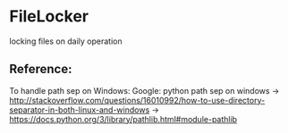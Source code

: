 # FileLocker
locking files on daily operation

## Reference:

To handle path sep on Windows:
Google: python path sep on windows
-> http://stackoverflow.com/questions/16010992/how-to-use-directory-separator-in-both-linux-and-windows
-> https://docs.python.org/3/library/pathlib.html#module-pathlib